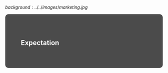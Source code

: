 $background:../../images/marketing.jpg$

<div style="border-radius: 10px;background-color: rgba(0, 0, 0, 0.7); color: #fff; padding: 50px;">

## Expectation
